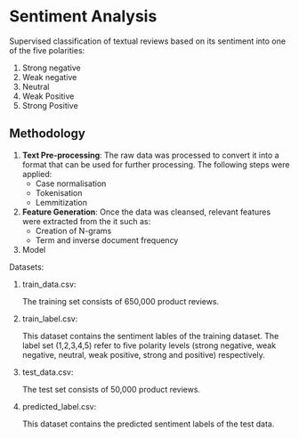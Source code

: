 # Sentiment Analysis
Supervised classification of textual reviews based on its sentiment into one of the five polarities:
1. Strong negative
2. Weak negative
3. Neutral
4. Weak Positive
5. Strong Positive

## Methodology
<ol>
	<li> <b>Text Pre-processing</b>: The raw data was processed to convert it into a format that can be used for further processing. The following steps were applied:
		<ul>
			<li>Case normalisation</li>
			<li>Tokenisation</li>
			<li>Lemmitization</li>
		</ul>
	</li>
	<li> <b>Feature Generation</b>: Once the data was cleansed, relevant features were extracted from the it such as:
		<ul>
			<li> Creation of N-grams</li>
			<li> Term and inverse document frequency</li>
		</ul>
	</li>
	<li>Model </li>
		
	
</ol>

Datasets:

1.	train_data.csv:

	The training set consists of 650,000 product reviews. 

2.	train_label.csv:

	This dataset contains the sentiment lables of the training dataset. The label set 
	(1,2,3,4,5) refer to five polarity levels (strong negative, weak negative, neutral, 
	weak positive, strong and positive) respectively.

3.	test_data.csv:

	The test set consists of 50,000 product reviews. 

4.	predicted_label.csv:

	This dataset contains the predicted sentiment labels of the test data.
